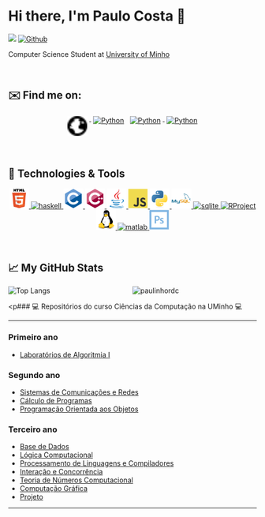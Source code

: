 <h1 align="left"> Hi there, I'm Paulo Costa 👋</h1>

![](https://visitor-badge.laobi.icu/badge?page_id=PaulinhoRDC.PaulinhoRDC)
[![Github](https://img.shields.io/github/followers/PaulinhoRDC?label=Follow&style=social)](https://github.com/PaulinhoRDC)
<br />
<p>
Computer Science Student at <a href="https://www.uminho.pt/EN/Pages/default.aspx">University of Minho</a>
</br>
</p>

<br/>

<h2 align="left">✉️ Find me on:</h2>

<p align="center">
 <a href="https://github.com/PaulinhoRDC" target="_blank" rel="noopener noreferrer"> <img src="https://raw.githubusercontent.com/iconic/open-iconic/master/svg/globe.svg" alt="Python" height="40" style="vertical-align:top; margin:4px"> </a>
 <a href="https://www.linkedin.com/in/paulordcosta/" target="_blank" rel="noopener noreferrer"> <img src="https://cdn.jsdelivr.net/npm/simple-icons@v3/icons/linkedin.svg" alt="Python" height="40" style="vertical-align:top; margin:4px"></a>
 <a href="mailto:pauloricardodiasdacosta@gmail.com"> <img src="https://cdn.jsdelivr.net/npm/simple-icons@v3/icons/gmail.svg" alt="Python" height="40" style="vertical-align:top; margin:4px">
 <a href="https://www.instagram.com/paulordc_18/"> <img src="https://cdn.jsdelivr.net/npm/simple-icons@v3/icons/instagram.svg" alt="Python" height="40" style="vertical-align:top; margin:4px">
  </a>
</p>

<br />

<h2 align="left">🔧 Technologies & Tools</h2>
<p align="center"> 
<a href="https://html.spec.whatwg.org/multipage/" target="_blank"> <img src="https://raw.githubusercontent.com/devicons/devicon/master/icons/html5/html5-original-wordmark.svg" alt="html5" width="40" height="40"/> </a> 
<a href="https://www.haskell.org/" target="_blank"> <img src="https://upload.wikimedia.org/wikipedia/commons/1/1c/Haskell-Logo.svg" alt="haskell" width="40" height="40"/> </a> 
<a href="https://www.cprogramming.com/" target="_blank"> <img src="https://raw.githubusercontent.com/devicons/devicon/master/icons/c/c-original.svg" alt="c" width="40" height="40"/> </a> 
<a href="https://www.w3schools.com/cpp/" target="_blank"> <img src="https://raw.githubusercontent.com/devicons/devicon/master/icons/cplusplus/cplusplus-original.svg" alt="cplusplus" width="40" height="40"/> </a> 
<a href="https://www.java.com" target="_blank"> <img src="https://raw.githubusercontent.com/devicons/devicon/master/icons/java/java-original.svg" alt="java" width="40" height="40"/> </a></a> 
<a href="https://developer.mozilla.org/en-US/docs/Web/JavaScript" target="_blank"> <img src="https://raw.githubusercontent.com/devicons/devicon/master/icons/javascript/javascript-original.svg" alt="javascript" width="40" height="40"/> </a> 
<a href="https://www.python.org" target="_blank"> <img src="https://raw.githubusercontent.com/devicons/devicon/master/icons/python/python-original.svg" alt="python" width="40" height="40"/> </a> 
<a href="https://www.mysql.com/" target="_blank"> <img src="https://raw.githubusercontent.com/devicons/devicon/master/icons/mysql/mysql-original-wordmark.svg" alt="mysql" width="40" height="40"/> </a> 
<a href="https://www.sqlite.org/" target="_blank"> <img src="https://www.vectorlogo.zone/logos/sqlite/sqlite-icon.svg" alt="sqlite" width="40" height="40"/> </a>
<a href="https://www.r-project.org/" target="_blank"> <img src="https://www.vectorlogo.zone/logos/r-project/r-project-icon.svg" alt="RProject" width="40" height="40"/> </a> 
<a href="https://www.linux.org/" target="_blank"> <img src="https://raw.githubusercontent.com/devicons/devicon/master/icons/linux/linux-original.svg" alt="linux" width="40" height="40"/> </a> 
<a href="https://www.mathworks.com/" target="_blank"> <img src="https://upload.wikimedia.org/wikipedia/commons/2/21/Matlab_Logo.png" alt="matlab" width="40" height="40"/> </a> 
<a href="https://www.photoshop.com/en" target="_blank"> <img src="https://raw.githubusercontent.com/devicons/devicon/master/icons/photoshop/photoshop-line.svg" alt="photoshop" width="40" height="40"/></a> 
</p>


<br />
<h2 align="left">📈 My GitHub Stats</h2>
<!-- 
<p><img align="left" src="https://github-readme-stats.vercel.app/api/top-langs?username=paulinhordc&theme=dark&show_icons=true&locale=en&layout=compact" alt="paulinhordc" /></p>
-->

![Top Langs](https://github-readme-stats.vercel.app/api/top-langs/?username=paulinhordc&theme=dracula&hide=Roff) 
<img align="right" src="https://github-readme-stats.vercel.app/api?username=paulinhordc&theme=dark&count_private=true&show_icons=true" alt="paulinhordc" width="50%"/>


<p### 💻 Repositórios do curso Ciências da Computação na UMinho 💻
__________________________
### Primeiro ano 

- [Laboratórios de Algoritmia I](https://github.com/PaulinhoRDC/LaboratoriosDeAlgoritmia-I)

### Segundo ano

- [Sistemas de Comunicações e Redes](https://github.com/PaulinhoRDC/SistemasDeComunicacoesERedes)
- [Cálculo de Programas](https://github.com/PaulinhoRDC/CalculoProgramas)
- [Programação Orientada aos Objetos](https://github.com/PaulinhoRDC/ProgramacaoOrientadaAosObjetos)

### Terceiro ano

- [Base de Dados](https://github.com/PaulinhoRDC/BaseDeDados)
- [Lógica Computacional](https://github.com/PaulinhoRDC/LogicaComputacional)
- [Processamento de Linguagens e Compiladores](https://github.com/PaulinhoRDC/ProcessamentoDeLinguagensECompiladores)
- [Interação e Concorrência](https://github.com/PaulinhoRDC/InteracaoEConcorrencia)
- [Teoria de Números Computacional](https://github.com/PaulinhoRDC/TeoriaNumerosComputacional)
- [Computação Gráfica](https://github.com/PaulinhoRDC/ComputacaoGrafica)
- [Projeto](https://github.com/PaulinhoRDC/Projeto-Pontos)
_____________________________________________________ 

<!--

**PaulinhoRDC/PaulinhoRDC** is a ✨ _special_ ✨ repository because its `README.md` (this file) appears on your GitHub profile.

Here are some ideas to get you started:

- 🔭 I’m currently working on ...
- 🌱 I’m currently learning ...
- 👯 I’m looking to collaborate on ...
- 🤔 I’m looking for help with ...
- 💬 Ask me about ...
- 📫 How to reach me: ...
- 😄 Pronouns: ...
- ⚡ Fun fact: ...
-->
